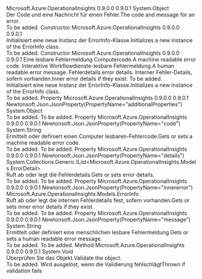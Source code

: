 <Type Name="ErrorInfo" FullName="Microsoft.Azure.OperationalInsights.Models.ErrorInfo">
  <TypeSignature Language="C#" Value="public class ErrorInfo" />
  <TypeSignature Language="ILAsm" Value=".class public auto ansi beforefieldinit ErrorInfo extends System.Object" />
  <TypeSignature Language="DocId" Value="T:Microsoft.Azure.OperationalInsights.Models.ErrorInfo" />
  <TypeSignature Language="VB.NET" Value="Public Class ErrorInfo" />
  <TypeSignature Language="F#" Value="type ErrorInfo = class" />
  <AssemblyInfo>
    <AssemblyName>Microsoft.Azure.OperationalInsights</AssemblyName>
    <AssemblyVersion>0.9.0.0</AssemblyVersion>
    <AssemblyVersion>0.9.0.1</AssemblyVersion>
  </AssemblyInfo>
  <Base>
    <BaseTypeName>System.Object</BaseTypeName>
  </Base>
  <Interfaces />
  <Docs>
    <summary>
            <span data-ttu-id="29168-101">Der Code und eine Nachricht für einen Fehler.</span><span class="sxs-lookup"><span data-stu-id="29168-101">The code and message for an error.</span></span>
            </summary>
    <remarks>To be added.</remarks>
  </Docs>
  <Members>
    <Member MemberName=".ctor">
      <MemberSignature Language="C#" Value="public ErrorInfo ();" />
      <MemberSignature Language="ILAsm" Value=".method public hidebysig specialname rtspecialname instance void .ctor() cil managed" />
      <MemberSignature Language="DocId" Value="M:Microsoft.Azure.OperationalInsights.Models.ErrorInfo.#ctor" />
      <MemberSignature Language="VB.NET" Value="Public Sub New ()" />
      <MemberType>Constructor</MemberType>
      <AssemblyInfo>
        <AssemblyName>Microsoft.Azure.OperationalInsights</AssemblyName>
        <AssemblyVersion>0.9.0.0</AssemblyVersion>
        <AssemblyVersion>0.9.0.1</AssemblyVersion>
      </AssemblyInfo>
      <Parameters />
      <Docs>
        <summary>
            <span data-ttu-id="29168-102">Initialisiert eine neue Instanz der ErrorInfo-Klasse.</span><span class="sxs-lookup"><span data-stu-id="29168-102">Initializes a new instance of the ErrorInfo class.</span></span>
            </summary>
        <remarks>To be added.</remarks>
      </Docs>
    </Member>
    <Member MemberName=".ctor">
      <MemberSignature Language="C#" Value="public ErrorInfo (string code, string message, System.Collections.Generic.IList&lt;Microsoft.Azure.OperationalInsights.Models.ErrorDetail&gt; details = null, Microsoft.Azure.OperationalInsights.Models.ErrorInfo innererror = null, object additionalProperties = null);" />
      <MemberSignature Language="ILAsm" Value=".method public hidebysig specialname rtspecialname instance void .ctor(string code, string message, class System.Collections.Generic.IList`1&lt;class Microsoft.Azure.OperationalInsights.Models.ErrorDetail&gt; details, class Microsoft.Azure.OperationalInsights.Models.ErrorInfo innererror, object additionalProperties) cil managed" />
      <MemberSignature Language="DocId" Value="M:Microsoft.Azure.OperationalInsights.Models.ErrorInfo.#ctor(System.String,System.String,System.Collections.Generic.IList{Microsoft.Azure.OperationalInsights.Models.ErrorDetail},Microsoft.Azure.OperationalInsights.Models.ErrorInfo,System.Object)" />
      <MemberSignature Language="VB.NET" Value="Public Sub New (code As String, message As String, Optional details As IList(Of ErrorDetail) = null, Optional innererror As ErrorInfo = null, Optional additionalProperties As Object = null)" />
      <MemberSignature Language="F#" Value="new Microsoft.Azure.OperationalInsights.Models.ErrorInfo : string * string * System.Collections.Generic.IList&lt;Microsoft.Azure.OperationalInsights.Models.ErrorDetail&gt; * Microsoft.Azure.OperationalInsights.Models.ErrorInfo * obj -&gt; Microsoft.Azure.OperationalInsights.Models.ErrorInfo" Usage="new Microsoft.Azure.OperationalInsights.Models.ErrorInfo (code, message, details, innererror, additionalProperties)" />
      <MemberType>Constructor</MemberType>
      <AssemblyInfo>
        <AssemblyName>Microsoft.Azure.OperationalInsights</AssemblyName>
        <AssemblyVersion>0.9.0.0</AssemblyVersion>
        <AssemblyVersion>0.9.0.1</AssemblyVersion>
      </AssemblyInfo>
      <Parameters>
        <Parameter Name="code" Type="System.String" />
        <Parameter Name="message" Type="System.String" />
        <Parameter Name="details" Type="System.Collections.Generic.IList&lt;Microsoft.Azure.OperationalInsights.Models.ErrorDetail&gt;" />
        <Parameter Name="innererror" Type="Microsoft.Azure.OperationalInsights.Models.ErrorInfo" />
        <Parameter Name="additionalProperties" Type="System.Object" />
      </Parameters>
      <Docs>
        <param name="code"><span data-ttu-id="29168-103">Eine lesbare Fehlermeldung Computercode.</span><span class="sxs-lookup"><span data-stu-id="29168-103">A machine readable error code.</span></span></param>
        <param name="message"><span data-ttu-id="29168-104">Interaktive Workflowdienste-lesbare Fehlermeldung.</span><span class="sxs-lookup"><span data-stu-id="29168-104">A human readable error message.</span></span></param>
        <param name="details"><span data-ttu-id="29168-105">Fehlerdetails.</span><span class="sxs-lookup"><span data-stu-id="29168-105">error details.</span></span></param>
        <param name="innererror"><span data-ttu-id="29168-106">Interner Fehler-Details, sofern vorhanden.</span><span class="sxs-lookup"><span data-stu-id="29168-106">Inner error details if they exist.</span></span></param>
        <param name="additionalProperties">To be added.</param>
        <summary>
            <span data-ttu-id="29168-107">Initialisiert eine neue Instanz der ErrorInfo-Klasse.</span><span class="sxs-lookup"><span data-stu-id="29168-107">Initializes a new instance of the ErrorInfo class.</span></span>
            </summary>
        <remarks>To be added.</remarks>
      </Docs>
    </Member>
    <Member MemberName="AdditionalProperties">
      <MemberSignature Language="C#" Value="public object AdditionalProperties { get; set; }" />
      <MemberSignature Language="ILAsm" Value=".property instance object AdditionalProperties" />
      <MemberSignature Language="DocId" Value="P:Microsoft.Azure.OperationalInsights.Models.ErrorInfo.AdditionalProperties" />
      <MemberSignature Language="VB.NET" Value="Public Property AdditionalProperties As Object" />
      <MemberSignature Language="F#" Value="member this.AdditionalProperties : obj with get, set" Usage="Microsoft.Azure.OperationalInsights.Models.ErrorInfo.AdditionalProperties" />
      <MemberType>Property</MemberType>
      <AssemblyInfo>
        <AssemblyName>Microsoft.Azure.OperationalInsights</AssemblyName>
        <AssemblyVersion>0.9.0.0</AssemblyVersion>
        <AssemblyVersion>0.9.0.1</AssemblyVersion>
      </AssemblyInfo>
      <Attributes>
        <Attribute>
          <AttributeName>Newtonsoft.Json.JsonProperty(PropertyName="additionalProperties")</AttributeName>
        </Attribute>
      </Attributes>
      <ReturnValue>
        <ReturnType>System.Object</ReturnType>
      </ReturnValue>
      <Docs>
        <summary />
        <value>To be added.</value>
        <remarks>To be added.</remarks>
      </Docs>
    </Member>
    <Member MemberName="Code">
      <MemberSignature Language="C#" Value="public string Code { get; set; }" />
      <MemberSignature Language="ILAsm" Value=".property instance string Code" />
      <MemberSignature Language="DocId" Value="P:Microsoft.Azure.OperationalInsights.Models.ErrorInfo.Code" />
      <MemberSignature Language="VB.NET" Value="Public Property Code As String" />
      <MemberSignature Language="F#" Value="member this.Code : string with get, set" Usage="Microsoft.Azure.OperationalInsights.Models.ErrorInfo.Code" />
      <MemberType>Property</MemberType>
      <AssemblyInfo>
        <AssemblyName>Microsoft.Azure.OperationalInsights</AssemblyName>
        <AssemblyVersion>0.9.0.0</AssemblyVersion>
        <AssemblyVersion>0.9.0.1</AssemblyVersion>
      </AssemblyInfo>
      <Attributes>
        <Attribute>
          <AttributeName>Newtonsoft.Json.JsonProperty(PropertyName="code")</AttributeName>
        </Attribute>
      </Attributes>
      <ReturnValue>
        <ReturnType>System.String</ReturnType>
      </ReturnValue>
      <Docs>
        <summary>
            <span data-ttu-id="29168-108">Ermittelt oder definiert einen Computer lesbaren-Fehlercode.</span><span class="sxs-lookup"><span data-stu-id="29168-108">Gets or sets a machine readable error code.</span></span>
            </summary>
        <value>To be added.</value>
        <remarks>To be added.</remarks>
      </Docs>
    </Member>
    <Member MemberName="Details">
      <MemberSignature Language="C#" Value="public System.Collections.Generic.IList&lt;Microsoft.Azure.OperationalInsights.Models.ErrorDetail&gt; Details { get; set; }" />
      <MemberSignature Language="ILAsm" Value=".property instance class System.Collections.Generic.IList`1&lt;class Microsoft.Azure.OperationalInsights.Models.ErrorDetail&gt; Details" />
      <MemberSignature Language="DocId" Value="P:Microsoft.Azure.OperationalInsights.Models.ErrorInfo.Details" />
      <MemberSignature Language="VB.NET" Value="Public Property Details As IList(Of ErrorDetail)" />
      <MemberSignature Language="F#" Value="member this.Details : System.Collections.Generic.IList&lt;Microsoft.Azure.OperationalInsights.Models.ErrorDetail&gt; with get, set" Usage="Microsoft.Azure.OperationalInsights.Models.ErrorInfo.Details" />
      <MemberType>Property</MemberType>
      <AssemblyInfo>
        <AssemblyName>Microsoft.Azure.OperationalInsights</AssemblyName>
        <AssemblyVersion>0.9.0.0</AssemblyVersion>
        <AssemblyVersion>0.9.0.1</AssemblyVersion>
      </AssemblyInfo>
      <Attributes>
        <Attribute>
          <AttributeName>Newtonsoft.Json.JsonProperty(PropertyName="details")</AttributeName>
        </Attribute>
      </Attributes>
      <ReturnValue>
        <ReturnType>System.Collections.Generic.IList&lt;Microsoft.Azure.OperationalInsights.Models.ErrorDetail&gt;</ReturnType>
      </ReturnValue>
      <Docs>
        <summary>
            <span data-ttu-id="29168-109">Ruft ab oder legt die Fehlerdetails.</span><span class="sxs-lookup"><span data-stu-id="29168-109">Gets or sets error details.</span></span>
            </summary>
        <value>To be added.</value>
        <remarks>To be added.</remarks>
      </Docs>
    </Member>
    <Member MemberName="Innererror">
      <MemberSignature Language="C#" Value="public Microsoft.Azure.OperationalInsights.Models.ErrorInfo Innererror { get; set; }" />
      <MemberSignature Language="ILAsm" Value=".property instance class Microsoft.Azure.OperationalInsights.Models.ErrorInfo Innererror" />
      <MemberSignature Language="DocId" Value="P:Microsoft.Azure.OperationalInsights.Models.ErrorInfo.Innererror" />
      <MemberSignature Language="VB.NET" Value="Public Property Innererror As ErrorInfo" />
      <MemberSignature Language="F#" Value="member this.Innererror : Microsoft.Azure.OperationalInsights.Models.ErrorInfo with get, set" Usage="Microsoft.Azure.OperationalInsights.Models.ErrorInfo.Innererror" />
      <MemberType>Property</MemberType>
      <AssemblyInfo>
        <AssemblyName>Microsoft.Azure.OperationalInsights</AssemblyName>
        <AssemblyVersion>0.9.0.0</AssemblyVersion>
        <AssemblyVersion>0.9.0.1</AssemblyVersion>
      </AssemblyInfo>
      <Attributes>
        <Attribute>
          <AttributeName>Newtonsoft.Json.JsonProperty(PropertyName="innererror")</AttributeName>
        </Attribute>
      </Attributes>
      <ReturnValue>
        <ReturnType>Microsoft.Azure.OperationalInsights.Models.ErrorInfo</ReturnType>
      </ReturnValue>
      <Docs>
        <summary>
            <span data-ttu-id="29168-110">Ruft ab oder legt die internen Fehlerdetails fest, sofern vorhanden.</span><span class="sxs-lookup"><span data-stu-id="29168-110">Gets or sets inner error details if they exist.</span></span>
            </summary>
        <value>To be added.</value>
        <remarks>To be added.</remarks>
      </Docs>
    </Member>
    <Member MemberName="Message">
      <MemberSignature Language="C#" Value="public string Message { get; set; }" />
      <MemberSignature Language="ILAsm" Value=".property instance string Message" />
      <MemberSignature Language="DocId" Value="P:Microsoft.Azure.OperationalInsights.Models.ErrorInfo.Message" />
      <MemberSignature Language="VB.NET" Value="Public Property Message As String" />
      <MemberSignature Language="F#" Value="member this.Message : string with get, set" Usage="Microsoft.Azure.OperationalInsights.Models.ErrorInfo.Message" />
      <MemberType>Property</MemberType>
      <AssemblyInfo>
        <AssemblyName>Microsoft.Azure.OperationalInsights</AssemblyName>
        <AssemblyVersion>0.9.0.0</AssemblyVersion>
        <AssemblyVersion>0.9.0.1</AssemblyVersion>
      </AssemblyInfo>
      <Attributes>
        <Attribute>
          <AttributeName>Newtonsoft.Json.JsonProperty(PropertyName="message")</AttributeName>
        </Attribute>
      </Attributes>
      <ReturnValue>
        <ReturnType>System.String</ReturnType>
      </ReturnValue>
      <Docs>
        <summary>
            <span data-ttu-id="29168-111">Ermittelt oder definiert eine menschlichen lesbare Fehlermeldung.</span><span class="sxs-lookup"><span data-stu-id="29168-111">Gets or sets a human readable error message.</span></span>
            </summary>
        <value>To be added.</value>
        <remarks>To be added.</remarks>
      </Docs>
    </Member>
    <Member MemberName="Validate">
      <MemberSignature Language="C#" Value="public virtual void Validate ();" />
      <MemberSignature Language="ILAsm" Value=".method public hidebysig newslot virtual instance void Validate() cil managed" />
      <MemberSignature Language="DocId" Value="M:Microsoft.Azure.OperationalInsights.Models.ErrorInfo.Validate" />
      <MemberSignature Language="VB.NET" Value="Public Overridable Sub Validate ()" />
      <MemberSignature Language="F#" Value="abstract member Validate : unit -&gt; unit&#xA;override this.Validate : unit -&gt; unit" Usage="errorInfo.Validate " />
      <MemberType>Method</MemberType>
      <AssemblyInfo>
        <AssemblyName>Microsoft.Azure.OperationalInsights</AssemblyName>
        <AssemblyVersion>0.9.0.0</AssemblyVersion>
        <AssemblyVersion>0.9.0.1</AssemblyVersion>
      </AssemblyInfo>
      <ReturnValue>
        <ReturnType>System.Void</ReturnType>
      </ReturnValue>
      <Parameters />
      <Docs>
        <summary>
            <span data-ttu-id="29168-112">Überprüfen Sie das Objekt.</span><span class="sxs-lookup"><span data-stu-id="29168-112">Validate the object.</span></span>
            </summary>
        <remarks>To be added.</remarks>
        <exception cref="T:Microsoft.Rest.ValidationException">
            <span data-ttu-id="29168-113">Wird ausgelöst, wenn die Validierung fehlschlägt</span><span class="sxs-lookup"><span data-stu-id="29168-113">Thrown if validation fails</span></span>
            </exception>
      </Docs>
    </Member>
  </Members>
</Type>